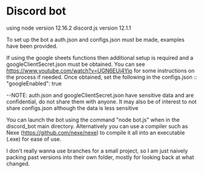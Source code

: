 # Discord bot

using
node version 12.16.2
discord.js version 12.1.1

To set up the bot a auth.json  and configs.json must be made, examples have been provided.

If using the google sheets functions then additional setup is required and a googleClientSecret.json must be obtained.
You can see https://www.youtube.com/watch?v=UGN6EUi4Yio  for some instructions on the process if needed.
Once obtained, set the following in the configs.json ::   "googleEnabled": true

--NOTE: auth.json and googleClientSecret.json  have sensitive data and are confidential, do not share them with anyone.  It may also be of interest to not share configs.json  although the data is less sensitive


You can launch the bot using the command "node bot.js" when in the discord_bot main directory.
Alternatively you can use a compiler such as Nexe (https://github.com/nexe/nexe) to compile it all into an executable (.exe) for ease of use.



I don't really wanna use branches for a small project, so I am just naively packing past versions into their own folder, mostly for looking back at what changed.
